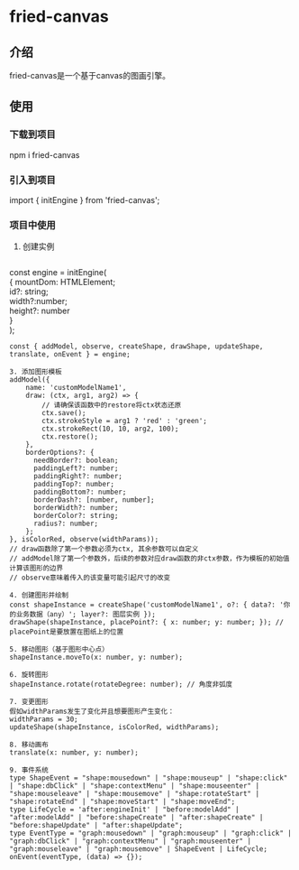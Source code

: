 # fried-canvas

## 介绍
fried-canvas是一个基于canvas的图画引擎。

## 使用
### 下载到项目
npm i fried-canvas
### 引入到项目
import { initEngine } from 'fried-canvas';
### 项目中使用
1. 创建实例
   ```javascript
const engine = initEngine(  
    { mountDom: HTMLElement;  
      id?: string;  
      width?:number;  
      height?: number  
    }  
);  
```
const { addModel, observe, createShape, drawShape, updateShape, translate, onEvent } = engine;  

3. 添加图形模板  
addModel({  
    name: 'customModelName1',  
    draw: (ctx, arg1, arg2) => {   
        // 请确保该函数中的restore将ctx状态还原  
        ctx.save();  
        ctx.strokeStyle = arg1 ? 'red' : 'green';  
        ctx.strokeRect(10, 10, arg2, 100);  
        ctx.restore();  
    },  
    borderOptions?: {  
      needBorder?: boolean;  
      paddingLeft?: number;  
      paddingRight?: number;  
      paddingTop?: number;  
      paddingBottom?: number;  
      borderDash?: [number, number];  
      borderWidth?: number;  
      borderColor?: string;  
      radius?: number;  
    };  
}, isColorRed, observe(widthParams));  
// draw函数除了第一个参数必须为ctx, 其余参数可以自定义  
// addModel除了第一个参数外，后续的参数对应draw函数的非ctx参数，作为模板的初始值计算该图形的边界  
// observe意味着传入的该变量可能引起尺寸的改变  

4. 创建图形并绘制  
const shapeInstance = createShape('customModelName1', o?: { data?: '你的业务数据（any）'; layer?: 图层实例 });  
drawShape(shapeInstance, placePoint?: { x: number; y: number; }); // placePoint是要放置在图纸上的位置  

5. 移动图形（基于图形中心点）  
shapeInstance.moveTo(x: number, y: number);  

6. 旋转图形  
shapeInstance.rotate(rotateDegree: number); // 角度非弧度  

7. 变更图形  
假如widthParams发生了变化并且想要图形产生变化：  
widthParams = 30;  
updateShape(shapeInstance, isColorRed, widthParams);  

8. 移动画布  
translate(x: number, y: number);  

9. 事件系统  
type ShapeEvent = "shape:mousedown" | "shape:mouseup" | "shape:click" | "shape:dbClick" | "shape:contextMenu" | "shape:mouseenter" | "shape:mouseleave" | "shape:mousemove" | "shape:rotateStart" | "shape:rotateEnd" | "shape:moveStart" | "shape:moveEnd";  
type LifeCycle = 'after:engineInit' | "before:modelAdd" | "after:modelAdd" | "before:shapeCreate" | "after:shapeCreate" | "before:shapeUpdate" | "after:shapeUpdate";  
type EventType = "graph:mousedown" | "graph:mouseup" | "graph:click" | "graph:dbClick" | "graph:contextMenu" | "graph:mouseenter" | "graph:mouseleave" | "graph:mousemove" | ShapeEvent | LifeCycle;  
onEvent(eventType, (data) => {});
